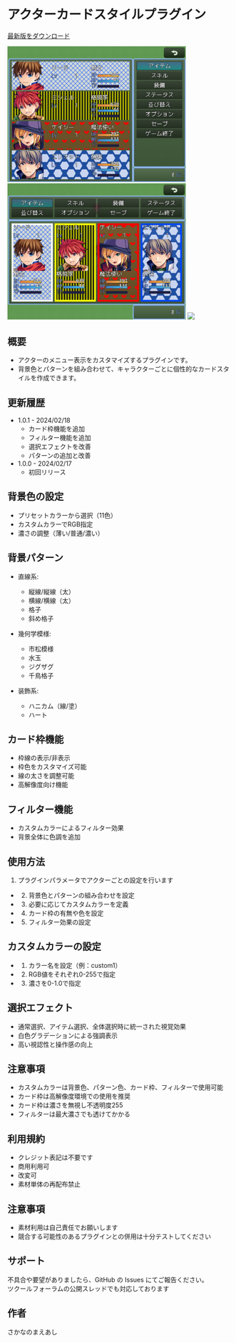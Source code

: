 # アクターカードスタイルプラグイン

[最新版をダウンロード](https://raw.githubusercontent.com/fishs075/MZ/refs/heads/main/SKM_ActorCardStyle.js)

<!-- ここに画像を入れる予定 -->

<img src="../images/SKM_ActorCardStyle1.png" width="400"><img src="../images/SKM_ActorCardStyle2.png" width="400">
<img src="../images/SKM_ActorCardStyle3.png" width="400">



## 概要
 - アクターのメニュー表示をカスタマイズするプラグインです。
 - 背景色とパターンを組み合わせて、キャラクターごとに個性的なカードスタイルを作成できます。

## 更新履歴
 - 1.0.1 - 2024/02/18
     - カード枠機能を追加
     - フィルター機能を追加
     - 選択エフェクトを改善
     - パターンの追加と改善
 - 1.0.0 - 2024/02/17
     - 初回リリース

## 背景色の設定
 - プリセットカラーから選択（11色）
 - カスタムカラーでRGB指定
 - 濃さの調整（薄い/普通/濃い）


## 背景パターン
 - 直線系:
    - 縦線/縦線（太）
    - 横線/横線（太）
    - 格子
    - 斜め格子

 - 幾何学模様:
    - 市松模様
    - 水玉
    - ジグザグ
    - 千鳥格子

 - 装飾系:
    - ハニカム（線/塗）
    - ハート

## カード枠機能
 - 枠線の表示/非表示
 - 枠色をカスタマイズ可能
 - 線の太さを調整可能
 - 高解像度向け機能

## フィルター機能
 - カスタムカラーによるフィルター効果
 - 背景全体に色調を追加




## 使用方法
1. プラグインパラメータでアクターごとの設定を行います
 - 2. 背景色とパターンの組み合わせを設定
 - 3. 必要に応じてカスタムカラーを定義
 - 4. カード枠の有無や色を設定
 - 5. フィルター効果の設定

## カスタムカラーの設定
 - 1. カラー名を設定（例：custom1）
 - 2. RGB値をそれぞれ0-255で指定
 - 3. 濃さを0-1.0で指定

## 選択エフェクト
 - 通常選択、アイテム選択、全体選択時に統一された視覚効果
 - 白色グラデーションによる強調表示
 - 高い視認性と操作感の向上

## 注意事項
 - カスタムカラーは背景色、パターン色、カード枠、フィルターで使用可能
 - カード枠は高解像度環境での使用を推奨
 - カード枠は濃さを無視し不透明度255
 - フィルターは最大濃さでも透けてかかる



## 利用規約

-   クレジット表記は不要です
-   商用利用可
-   改変可
-   素材単体の再配布禁止


## 注意事項
- 素材利用は自己責任でお願いします
- 競合する可能性のあるプラグインとの併用は十分テストしてください

## サポート

不具合や要望がありましたら、GitHub の Issues にてご報告ください。<br>
ツクールフォーラムの公開スレッドでも対応しております

## 作者

さかなのまえあし
